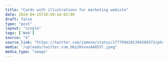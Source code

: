 ```yaml
---
title: "Cards with illustrations for marketing website"
date: 2024-04-15T18:59:14-03:00
draft: false
type: "post"
layout: "single"
tags: ['Web']
source: "X"
source_link: "https://twitter.com/jamesm/status/1777996201394389373/photo/1"
media: "/uploads/twitter.com_GKy2HsvasAA8IVl.jpeg"
media_type: "image"
---
```


